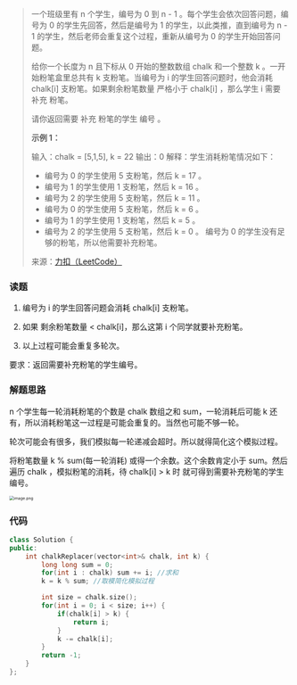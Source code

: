 >一个班级里有 n 个学生，编号为 0 到 n - 1 。每个学生会依次回答问题，编号为 0 的学生先回答，然后是编号为 1 的学生，以此类推，直到编号为 n - 1 的学生，然后老师会重复这个过程，重新从编号为 0 的学生开始回答问题。
>
>给你一个长度为 n 且下标从 0 开始的整数数组 chalk 和一个整数 k 。一开始粉笔盒里总共有 k 支粉笔。当编号为 i 的学生回答问题时，他会消耗 chalk[i] 支粉笔。如果剩余粉笔数量 严格小于 chalk[i] ，那么学生 i 需要 补充 粉笔。
>
>请你返回需要 补充 粉笔的学生 编号 。
>
>**示例 1：**
>
>输入：chalk = [5,1,5], k = 22
>输出：0
>解释：学生消耗粉笔情况如下：
>- 编号为 0 的学生使用 5 支粉笔，然后 k = 17 。
>- 编号为 1 的学生使用 1 支粉笔，然后 k = 16 。
>- 编号为 2 的学生使用 5 支粉笔，然后 k = 11 。
>- 编号为 0 的学生使用 5 支粉笔，然后 k = 6 。
>- 编号为 1 的学生使用 1 支粉笔，然后 k = 5 。
>- 编号为 2 的学生使用 5 支粉笔，然后 k = 0 。
>编号为 0 的学生没有足够的粉笔，所以他需要补充粉笔。
>
>来源：[力扣（LeetCode）](https://leetcode-cn.com/problems/find-the-student-that-will-replace-the-chalk)

### 读题

1. 编号为 i 的学生回答问题会消耗 chalk[i] 支粉笔。

2. 如果 剩余粉笔数量 < chalk[i]，那么这第 i 个同学就要补充粉笔。

3. 以上过程可能会重复多轮次。

要求：返回需要补充粉笔的学生编号。



### 解题思路

n 个学生每一轮消耗粉笔的个数是 chalk 数组之和 sum，一轮消耗后可能 k 还有，所以消耗粉笔这一过程是可能会重复的。当然也可能不够一轮。

轮次可能会有很多，我们模拟每一轮递减会超时。所以就得简化这个模拟过程。

将粉笔数量 k % sum(每一轮消耗) 或得一个余数。这个余数肯定小于 sum。然后遍历 chalk ，模拟粉笔的消耗，待 chalk[i] > k 时 就可得到需要补充粉笔的学生编号。



<img src="https://tva1.sinaimg.cn/large/008i3skNly1guaw17aq9fj60nu0qaabr02.jpg" alt="image.png" style="zoom:50%;" />



### 代码

```cpp
class Solution {
public:
    int chalkReplacer(vector<int>& chalk, int k) {
        long long sum = 0;
        for(int i : chalk) sum += i; //求和
        k = k % sum; //取模简化模拟过程

        int size = chalk.size();
        for(int i = 0; i < size; i++) {
            if(chalk[i] > k) {
                return i;
            }
            k -= chalk[i];
        }
        return -1;
    }
};
```

